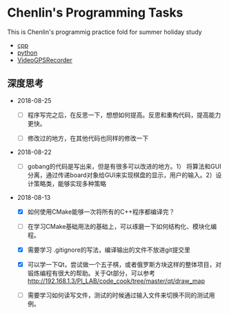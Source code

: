 # Chenlin's Programming Tasks

This is Chenlin's programmig practice fold for summer holiday study

* [cpp](cpp)
* [python](python)
* [VideoGPSRecorder](projects/VideoGPSRecorder)




## 深度思考

* 2018-08-25
  * [ ] 程序写完之后，在反思一下，想想如何提高。反思和重构代码，提高能力更快。
  * [ ] 修改过的地方，在其他代码也同样的修改一下
  

* 2018-08-22
  * [ ] gobang的代码是写出来，但是有很多可以改进的地方。1） 将算法和GUI分离，通过传递board对象给GUI来实现棋盘的显示，用户的输入。2）设计策略类，能够实现多种策略


* 2018-08-13
  * [x] 如何使用CMake能够一次将所有的C++程序都编译完？
  * [ ] 在学习CMake基础用法的基础上，可以琢磨一下如何结构化、模块化编程。
  * [x] 需要学习 .gitignore的写法，编译输出的文件不放进git提交里
  * [x] 可以学一下Qt，尝试做一个五子棋，或者俄罗斯方块这样的整体项目，对锻炼编程有很大的帮助。关于Qt部分，可以参考 http://192.168.1.3/PI_LAB/code_cook/tree/master/qt/draw_map
  * [ ] 需要学习如何读写文件，测试的时候通过输入文件来切换不同的测试用例。

